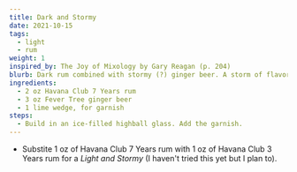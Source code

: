 ```yaml
---
title: Dark and Stormy
date: 2021-10-15
tags:
  - light
  - rum
weight: 1
inspired_by: The Joy of Mixology by Gary Reagan (p. 204)
blurb: Dark rum combined with stormy (?) ginger beer. A storm of flavors... In your mouth.
ingredients:
  - 2 oz Havana Club 7 Years rum
  - 3 oz Fever Tree ginger beer
  - 1 lime wedge, for garnish
steps:
  - Build in an ice-filled highball glass. Add the garnish.
---
```

- Substite 1 oz of Havana Club 7 Years rum with 1 oz of Havana Club 3 Years rum for a _Light and Stormy_ (I haven't tried this yet but I plan to).
